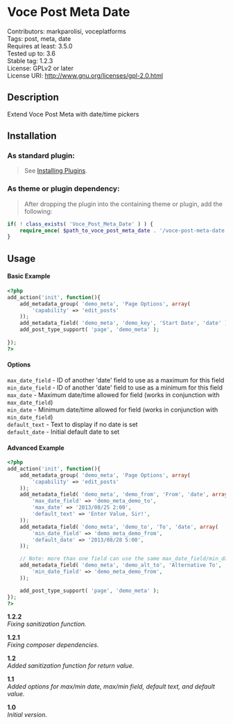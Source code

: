 Voce Post Meta Date
===================
Contributors: markparolisi, voceplatforms  
Tags: post, meta, date  
Requires at least: 3.5.0  
Tested up to: 3.6  
Stable tag: 1.2.3  
License: GPLv2 or later  
License URI: http://www.gnu.org/licenses/gpl-2.0.html

## Description
Extend Voce Post Meta with date/time pickers

## Installation

### As standard plugin:
> See [Installing Plugins](http://codex.wordpress.org/Managing_Plugins#Installing_Plugins).

### As theme or plugin dependency:
> After dropping the plugin into the containing theme or plugin, add the following:
```php
if( ! class_exists( 'Voce_Post_Meta_Date' ) ) {
	require_once( $path_to_voce_post_meta_date . '/voce-post-meta-date.php' );
}
```

## Usage

#### Basic Example

```php
<?php
add_action('init', function(){
	add_metadata_group( 'demo_meta', 'Page Options', array(
		'capability' => 'edit_posts'
	));
	add_metadata_field( 'demo_meta', 'demo_key', 'Start Date', 'date' );
	add_post_type_support( 'page', 'demo_meta' );
	
});
?>
```

#### Options

```max_date_field``` - ID of another 'date' field to use as a maximum for this field  
```min_date_field``` - ID of another 'date' field to use as a minimum for this field  
```max_date``` - Maximum date/time allowed for field (works in conjunction with ```max_date_field```)  
```min_date``` - Minimum date/time allowed for field (works in conjunction with ```min_date_field```)  
```default_text``` - Text to display if no date is set  
```default_date``` - Initial default date to set  


#### Advanced Example

```php
<?php
add_action('init', function(){
	add_metadata_group( 'demo_meta', 'Page Options', array(
		'capability' => 'edit_posts'
	));
	add_metadata_field( 'demo_meta', 'demo_from', 'From', 'date', array(
		'max_date_field' => 'demo_meta_demo_to',
		'max_date' => '2013/08/25 2:00',
		'default_text' => 'Enter Value, Sir!',
	));
	add_metadata_field( 'demo_meta', 'demo_to', 'To', 'date', array(
		'min_date_field' => 'demo_meta_demo_from',
		'default_date' => '2013/08/28 5:00',
	));

	// Note: more than one field can use the same max_date_field/min_date_field
	add_metadata_field( 'demo_meta', 'demo_alt_to', 'Alternative To', 'date', array(
		'min_date_field' => 'demo_meta_demo_from',
	));

	add_post_type_support( 'page', 'demo_meta' );
});
?>
```
**1.2.2**  
*Fixing sanitization function.*

**1.2.1**  
*Fixing composer dependencies.*

**1.2**  
*Added sanitization function for return value.*

**1.1**  
*Added options for max/min date, max/min field, default text, and default value.*

**1.0**  
*Initial version.*

